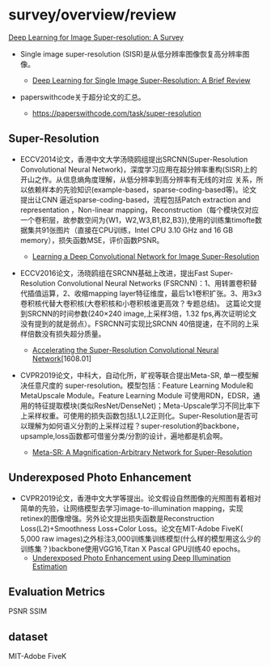 # survey/overview/review

[Deep Learning for Image Super-resolution: A Survey](https://arxiv.org/pdf/1902.06068.pdf)

- Single image super-resolution (SISR)是从低分辨率图像恢复高分辨率图像。
  - [Deep Learning for Single Image Super-Resolution: A Brief Review](https://arxiv.org/pdf/1808.03344.pdf)

- paperswithcode关于超分论文的汇总。
  - <https://paperswithcode.com/task/super-resolution>

## Super-Resolution

- ECCV2014论文，香港中文大学汤晓鸥组提出SRCNN(Super-Resolution Convolutional Neural Network)，深度学习应用在超分辨率重构(SISR)上的开山之作。从信息熵角度理解，从低分辨率到高分辨率有无线的对应
关系，所以依赖样本的先验知识(example-based，sparse-coding-based等)。论文提出让CNN 逼近sparse-coding-based，流程包括Patch extraction and representation
，Non-linear mapping，Reconstruction（每个模块仅对应一个卷积层，故参数空间为{W1，W2,W3,B1,B2,B3}),使用的训练集timofte数据集共91张图片（直接在CPU训练，Intel CPU 3.10 GHz and 16 GB memory），损失函数MSE，评价函数PSNR。

  - [Learning a Deep Convolutional Network for Image Super-Resolution](http://personal.ie.cuhk.edu.hk/~ccloy/files/eccv_2014_deepresolution.pdf)

- ECCV2016论文，汤晓鸥组在SRCNN基础上改进，提出Fast Super-Resolution Convolutional Neural Networks (FSRCNN)：1、用转置卷积替代插值运算，2、收缩mapping layer特征维度，最后1x1卷积扩张。3、用3x3卷积核代替大卷积核(大卷积核和小卷积核谁更高效？专题总结)。
这篇论文提到SRCNN的时间参数(240×240 image,上采样3倍，1.32 fps,再次证明论文没有提到的就是弱点）。FSRCNN可实现比SRCNN 40倍提速，在不同的上采样倍数没有损失超分质量。

  - [Accelerating the Super-Resolution Convolutional Neural Network](https://arxiv.org/pdf/1608.00367.pdf)[1608.01]

- CVPR2019论文，中科大，自动化所，旷视等联合提出Meta-SR, 单一模型解决任意尺度的 super-resolution。模型包括：Feature Learning Module和MetaUpscale Module。Feature Learning Module
可使用RDN，EDSR，通用的特征提取模块(类似ResNet/DenseNet)；Meta-Upscale学习不同比率下上采样权重。可使用的损失函数包括L1,L2正则化。Super-Resolution是否可以理解为如何语义分割的上采样过程？super-resolution的backbone，upsample,loss函数都可借鉴分类/分割的设计，遍地都是机会啊。

  - [Meta-SR: A Magnification-Arbitrary Network for Super-Resolution](https://arxiv.org/pdf/1903.00875.pdf)
  
## Underexposed Photo Enhancement

- CVPR2019论文，香港中文大学等提出。论文假设自然图像的光照图有着相对简单的先验，让网络模型去学习image-to-illumination mapping，实现retinex的图像增强。另外论文提出损失函数是Reconstruction Loss(L2)+Smoothness Loss+Color Loss。论文在MIT-Adobe FiveK( 5,000 raw images)之外标注3,000训练集训练模型(什么样的模型用这么少的训练集？)backbone使用VGG16,Titan X Pascal GPU训练40 epochs。
  - [Underexposed Photo Enhancement using Deep Illumination Estimation](http://jiaya.me/papers/photoenhance_cvpr19.pdf)
  
## Evaluation Metrics

PSNR
SSIM

## dataset

MIT-Adobe FiveK
